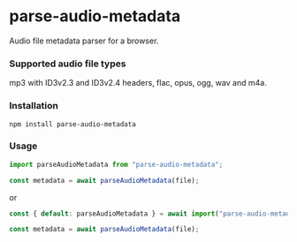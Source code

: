 # parse-audio-metadata

Audio file metadata parser for a browser.

### Supported audio file types
mp3 with ID3v2.3 and ID3v2.4 headers, flac, opus, ogg, wav and m4a.

### Installation

```
npm install parse-audio-metadata
```

### Usage
```javascript
import parseAudioMetadata from "parse-audio-metadata";

const metadata = await parseAudioMetadata(file);
```

or

```javascript
const { default: parseAudioMetadata } = await import("parse-audio-metadata");

const metadata = await parseAudioMetadata(file);
```

